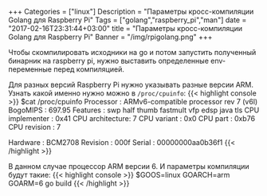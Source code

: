 +++
Categories = ["linux"]
Description = "Параметры кросс-компиляции Golang для Raspberry Pi"
Tags = ["golang","raspberry_pi","man"]
date = "2017-02-16T23:31:44+03:00"
title = "Параметры кросс-компиляции Golang для Raspberry Pi"
Banner = "/img/rpigolang.png"
+++


Чтобы скомпилировать исходники на go и потом запустить полученный бинарник на raspberry pi, нужно выставить определенные env-переменные перед компиляцией.


<!--more-->

Для разных версий Raspberry Pi нужно указывать разные версии ARM. Узнать какой именно нужно можно в ```/proc/cpuinfo```:
{{< highlight console >}}
$cat /proc/cpuinfo
Processor	: ARMv6-compatible processor rev 7 (v6l)
BogoMIPS	: 697.95
Features	: swp half thumb fastmult vfp edsp java tls
CPU implementer	: 0x41
CPU architecture: 7
CPU variant	: 0x0
CPU part	: 0xb76
CPU revision	: 7

Hardware	: BCM2708
Revision	: 000f
Serial		: 00000000aa0b36f1
{{< /highlight >}}

В данном случае процессор ARM версии 6. И параметры компиляции будут такие:
{{< highlight console >}}
$GOOS=linux GOARCH=arm GOARM=6 go build
{{< /highlight >}}

